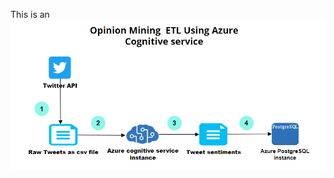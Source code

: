 This is an ![Opinion Mining ETL Project based on data from Twitter.](https://github.com/tizbid/Data-Engineering/blob/master/Sentiment-Analysis/FD.png)


